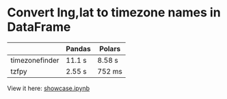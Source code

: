 # Convert lng,lat to timezone names in DataFrame

|                | Pandas | Polars |
| -------------- | ------ | ------ |
| timezonefinder | 11.1 s | 8.58 s |
| tzfpy          | 2.55 s | 752 ms |

View it here:
[showcase.ipynb](https://nbviewer.org/github/ringsaturn/df-lng-lat-timezones/blob/main/showcase.ipynb)
